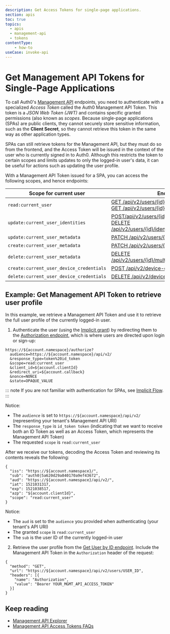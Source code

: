 ```yaml
---
description: Get Access Tokens for single-page applications.
section: apis
toc: true
topics:
  - apis
  - management-api
  - tokens
contentType: 
    - how-to
useCase: invoke-api
---
```


# Get Management API Tokens for Single-Page Applications

To call Auth0's [Management API](/api/management/v2#!) endpoints, you need to authenticate with a specialized <dfn data-key="access-token">Access Token</dfn> called the Auth0 Management API Token. This token is a <dfn data-key="json-web-token">JSON Web Token (JWT)</dfn> and contains specific granted permissions (also known as <dfn data-key="scope">scopes</dfn>. Because single-page applications (SPAs) are public clients, they cannot securely store sensitive information, such as the **Client Secret**, so they cannot retrieve this token in the same way as other application types.

SPAs can still retrieve tokens for the Management API, but they must do so from the frontend, and the Access Token will be issued in the context of the user who is currently signed in to Auth0. Although this restricts the token to certain scopes and limits updates to only the logged-in user's data, it can be useful for actions such as updating the user profile. 

With a Management API Token issued for a SPA, you can access the following scopes, and hence endpoints:

| **Scope for current user** | **Endpoint** |
| -------------------------- | ------------ |
| `read:current_user` | [GET /api/v2/users/{id}](/api/management/v2#!/Users/get_users_by_id) <br /> [GET /api/v2/users/{id}/enrollments](/api/management/v2#!/Users/get_enrollments) |
| `update:current_user_identities` | [POST/api/v2/users/{id}/identities](/api/management/v2#!/Users/post_identities) <br /> [DELETE /api/v2/users/{id}/identities/{provider}/{user_id}](/api/management/v2#!/Users/delete_provider_by_user_id) |
| `update:current_user_metadata` | [PATCH /api/v2/users/{id}](/api/management/v2#!/Users/patch_users_by_id) |
| `create:current_user_metadata` | [PATCH /api/v2/users/{id}](/api/management/v2#!/Users/patch_users_by_id) |
| `delete:current_user_metadata` | [DELETE /api/v2/users/{id}/multifactor/{provider}](/api/management/v2#!/Users/delete_multifactor_by_provider) |
| `create:current_user_device_credentials` | [POST /api/v2/device-credentials](/api/management/v2#!/Device_Credentials/post_device_credentials) |
| `delete:current_user_device_credentials` | [DELETE /api/v2/device-credentials/{id}](/api/management/v2#!/Device_Credentials/delete_device_credentials_by_id) |

## Example: Get Management API Token to retrieve user profile

In this example, we retrieve a Management API Token and use it to retrieve the full user profile of the currently logged-in user.

1. Authenticate the user (using the [Implicit grant](/api/authentication?http#implicit-grant)) by redirecting them to the [Authorization endpoint](/api/authentication#authorize-application), which is where users are directed upon login or sign-up:

```text
https://${account.namespace}/authorize?
  audience=https://${account.namespace}/api/v2/
  &response_type=token%20id_token
  &scope=read:current_user
  &client_id=${account.clientId}
  &redirect_uri=${account.callback}
  &nonce=NONCE
  &state=OPAQUE_VALUE
```

::: note
If you are not familiar with authentication for SPAs, see [Implicit Flow](/flows/concepts/implicit).
:::

Notice:

- The <dfn data-key="audience">`audience`</dfn> is set to `https://${account.namespace}/api/v2/` (representing your tenant's Management API URI)
- The `response_type` is `id_token token` (indicating that we want to receive both an ID Token as well as an Access Token, which represents the Management API Token)
- The requested `scope` is `read:current_user`

After we receive our tokens, decoding the Access Token and reviewing its contents reveals the following:

```text
{
  "iss": "https://${account.namespace}/",
  "sub": "auth0|5a620d29a840170a9ef43672",
  "aud": "https://${account.namespace}/api/v2/",
  "iat": 1521031317,
  "exp": 1521038517,
  "azp": "${account.clientId}",
  "scope": "read:current_user"
}
```

Notice:

- The `aud` is set to the `audience` you provided when authenticating (your tenant's API URI)
- The granted `scope` is `read:current_user`
- The `sub` is the user ID of the currently logged-in user

2. Retrieve the user profile from the [Get User by ID endpoint](/api/management/v2#!/Users/get_users_by_id). Include the Management API Token in the `Authorization` header of the request:

```har
{
  "method": "GET",
  "url": "https://${account.namespace}/api/v2/users/USER_ID",
  "headers": [{
    "name": "Authorization",
    "value": "Bearer YOUR_MGMT_API_ACCESS_TOKEN"
  }]
}
```

## Keep reading

* [Management API Explorer](/api/management/v2#!)
* [Management API Access Tokens FAQs](/api/management/v2/faq-management-api-access-tokens)
